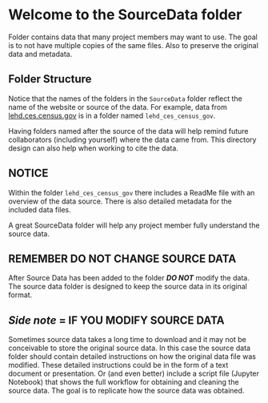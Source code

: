 # Welcome to the SourceData folder

Folder contains data that many project members may want to use. 
The goal is to not have multiple copies of the same files. 
Also to preserve the original data and metadata.

## Folder Structure

Notice that the names of the folders in the `SourceData` folder reflect the name of the website or source of the data. For example, data from [lehd.ces.census.gov](https://lehd.ces.census.gov/) is in a folder named `lehd_ces_census_gov`.

Having folders named after the source of the data will help remind future collaborators (including yourself) where the data came from. This directory design can also help when working to cite the data.

## NOTICE
Within the folder `lehd_ces_census_gov` there includes a ReadMe file with an overview of the data source. There is also detailed metadata for the included data files. 

A great SourceData folder will help any project member fully understand the source data.

## REMEMBER DO NOT CHANGE SOURCE DATA
After Source Data has been added to the folder ***DO NOT*** modify the data. 
The source data folder is designed to keep the source data in its original format. 

## _Side note_ = IF YOU MODIFY SOURCE DATA
Sometimes source data takes a long time to download and it may not be conceivable to store the original source data. 
In this case the source data folder should contain detailed instructions on how the original data file was modified.
These detailed instructions could be in the form of a text document or presentation. 
Or (and even better) include a script file (Jupyter Notebook) that shows the full workflow for obtaining and cleaning the source data.
The goal is to replicate how the source data was obtained.